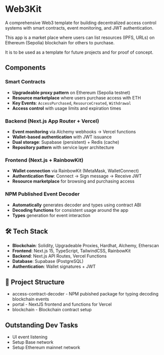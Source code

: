 # Web3Kit

A comprehensive Web3 template for building decentralized access control systems with smart contracts, event monitoring, and JWT authentication. 

This app is a market place where users can list resources (IPFS, URLs) on Ethereum (Sepolia) blockchain for others to purchase. 

It is to be used as a template for future projects and for proof of concept. 

## Components

### Smart Contracts
- **Upgradeable proxy pattern** on Ethereum (Sepolia testnet)
- **Resource marketplace** where users purchase access with ETH
- **Key Events**: `AccessPurchased`, `ResourceCreated`, `Withdrawal`
- **Access control** with usage limits and expiration times

### Backend (Next.js App Router + Vercel)
- **Event monitoring** via Alchemy webhooks → Vercel functions
- **Wallet-based authentication** with JWT issuance
- **Dual storage**: Supabase (persistent) + Redis (cache)
- **Repository pattern** with service layer architecture

### Frontend (Next.js + RainbowKit)
- **Wallet connection** via RainbowKit (MetaMask, WalletConnect)
- **Authentication flow**: Connect → Sign message → Receive JWT
- **Resource marketplace** for browsing and purchasing access

### NPM Published Event Decoder
- **Automatically** generates decoder and types using contract ABI
- **Decoding functions** for consistent usage around the app
- **Types** generation for event interaction

## 🛠️ Tech Stack

- **Blockchain**: Solidity, Upgradeable Proxies, Hardhat, Alchemy, Etherscan
- **Frontend**: Next.js 15, TypeScript, TailwindCSS, RainbowKit
- **Backend**: Next.js API Routes, Vercel Functions
- **Database**: Supabase (PostgreSQL)
- **Authentication**: Wallet signatures + JWT

## 📁 Project Structure

- access-contract-decoder - NPM pubished package for typing decoding blockchain events
- portal - NextJS frontend and functions for Vercel
- blockchain - Blockchain contract setup

## Outstanding Dev Tasks
- UI event listening 
- Setup Base network
- Setup Ethereum mainnet network